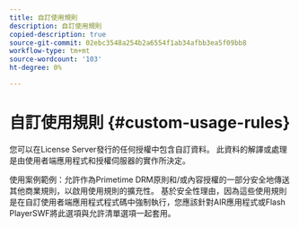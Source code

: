 ```yaml
---
title: 自訂使用規則
description: 自訂使用規則
copied-description: true
source-git-commit: 02ebc3548a254b2a6554f1ab34afbb3ea5f09bb8
workflow-type: tm+mt
source-wordcount: '103'
ht-degree: 0%

---
```


# 自訂使用規則 {#custom-usage-rules}

您可以在License Server發行的任何授權中包含自訂資料。 此資料的解譯或處理是由使用者端應用程式和授權伺服器的實作所決定。

使用案例範例：允許作為Primetime DRM原則和/或內容授權的一部分安全地傳送其他商業規則，以啟用使用規則的擴充性。 基於安全性理由，因為這些使用規則是在自訂使用者端應用程式程式碼中強制執行，您應該針對AIR應用程式或Flash PlayerSWF將此選項與允許清單選項一起套用。
